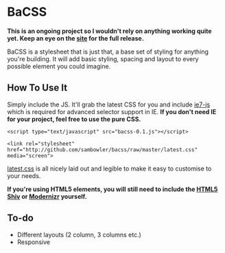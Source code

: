 # BaCSS

<strong>This is an ongoing project so I wouldn't rely on anything working quite yet. Keep an eye on the [site](http://bacss.sambowler.com) for the full release.</strong>

BaCSS is a stylesheet that is just that, a base set of styling for anything you're building. It will add basic styling, spacing and layout to every possible element you could imagine.

## How To Use It

Simply include the JS. It'll grab the latest CSS for you and include [ie7-js](http://code.google.com/p/ie7-js/) which is required for advanced selector support in IE. **If you don't need IE for your project, feel free to use the pure CSS.**

    <script type="text/javascript" src="bacss-0.1.js"></script>

    <link rel="stylesheet" href="http://github.com/sambowler/bacss/raw/master/latest.css" media="screen">

[latest.css](http://github.com/sambowler/bacss/raw/master/latest.css) is all nicely laid out and legible to make it easy to customise to your needs. 

**If you're using HTML5 elements, you will still need to include the [HTML5 Shiv](http://code.google.com/p/html5shiv/) or [Modernizr](http://modernizr.com) yourself.**

## To-do

- Different layouts (2 column, 3 columns etc.)
- Responsive